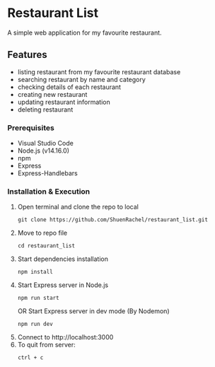 # Restaurant List
A simple web application for my favourite restaurant.

## Features
- listing restaurant from my favourite restaurant database
- searching restaurant by name and category
- checking details of each restaurant
- creating new restaurant
- updating restaurant information
- deleting restaurant

### Prerequisites
- Visual Studio Code
- Node.js (v14.16.0)
- npm
- Express
- Express-Handlebars

### Installation & Execution
1. Open terminal and clone the repo to local
    ```
    git clone https://github.com/ShuenRachel/restaurant_list.git
    ```
2. Move to repo file
    ```
    cd restaurant_list
    ```
3. Start dependencies installation 
    ```
    npm install
    ```
4. Start Express server in Node.js
    ```
    npm run start
    ```
   OR
   Start Express server in dev mode (By Nodemon)
    ```
    npm run dev
    ```
5. Connect to http://localhost:3000
6. To quit from server:
    ```
    ctrl + c
    ```